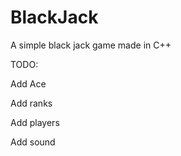 # BlackJack
A simple black jack game made in C++

TODO:

Add Ace

Add ranks

Add players

Add sound
